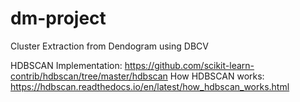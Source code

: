 # dm-project
Cluster Extraction from Dendogram using DBCV

HDBSCAN Implementation: https://github.com/scikit-learn-contrib/hdbscan/tree/master/hdbscan
How HDBSCAN works: https://hdbscan.readthedocs.io/en/latest/how_hdbscan_works.html